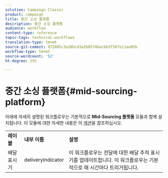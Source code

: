 ```yaml
---
solution: Campaign Classic
product: campaign
title: 중간 소싱 플랫폼
description: 중간 소싱 플랫폼
audience: workflow
content-type: reference
topic-tags: technical-workflows
translation-type: tm+mt
source-git-commit: 972885c3a38bcd3a260574bacbb3f507e11ae05b
workflow-type: tm+mt
source-wordcount: '52'
ht-degree: 15%

---
```



# 중간 소싱 플랫폼{#mid-sourcing-platform}

아래에 자세히 설명된 워크플로우는 기본적으로 **Mid-Sourcing 플랫폼** 모듈과 함께 설치됩니다. 이 모듈에 대한 자세한 내용은 이 [섹션](../../installation/using/mid-sourcing-deployment.md)을 참조하십시오.

<table> 
 <tbody> 
  <tr> 
   <td> <strong>레이블</strong><br /> </td> 
   <td> <strong>내부 이름</strong><br /> </td> 
   <td> <strong>설명</strong><br /> </td> 
  </tr> 
  <tr> 
   <td> <span class="uicontrol">배달 표시기</span> <br /> </td> 
   <td> <span class="uicontrol">deliveryIndicator</span> <br /> </td> 
   <td> 이 워크플로우는 전달에 대한 배달 추적 표시기를 업데이트합니다. 이 워크플로우는 기본적으로 매 시간마다 트리거됩니다.<br /> </td> 
  </tr> 
 </tbody> 
</table>

